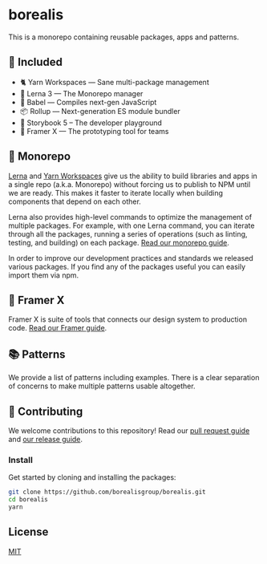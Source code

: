 # borealis

This is a monorepo containing reusable packages, apps and patterns.

## 🚀 Included

- 🐈 Yarn Workspaces — Sane multi-package management
- 🐉 Lerna 3 — The Monorepo manager
- 🐠 Babel — Compiles next-gen JavaScript
- 📦 Rollup — Next-generation ES module bundler
- 📖 Storybook 5 – The developer playground
- 🌈 Framer X — The prototyping tool for teams

<!--
- ⚛️ Create React App 3
✨ Host Multiple CRA Apps, Component Libraries & Storybooks in one Monorepo
🔥 Hot Reload all Apps, Components & Storybooks
👨‍🔬 Test all workspaces with Eslint & Jest using one command
:octocat: Deploy your apps to Github Pages using one command -->

## 🚄 Monorepo

[Lerna](https://lerna.js.org) and
[Yarn Workspaces](https://yarnpkg.com/lang/en/docs/workspaces/) give us
the ability to build libraries and apps in a single repo (a.k.a.
Monorepo) without forcing us to publish to NPM until we are ready. This
makes it faster to iterate locally when building components that depend
on each other.

Lerna also provides high-level commands to optimize the management of
multiple packages. For example, with one Lerna command, you can iterate
through all the packages, running a series of operations (such as
linting, testing, and building) on each package.
[Read our monorepo guide](/docs/monorepo.md).

In order to improve our development practices and standards we released
various packages. If you find any of the packages useful you can easily
import them via npm.

## 🌈 Framer X

Framer X is suite of tools that connects our design system to production
code. [Read our Framer guide](/docs/framer.md).

## 📚 Patterns

We provide a list of patterns including examples. There is a clear
separation of concerns to make multiple patterns usable altogether.

<!-- - ⚛️ React — JavaScript library for user interfaces
- 💅 styled-components — CSS in JS elegance
- 📖 Storybook — UI Component Environment
- 🃏 Jest — Unit/Snapshot Testing -->

## 👏 Contributing

We welcome contributions to this repository! Read our
[pull request guide](/docs/pull_request.md) and
[our release guide](docs/release.md).

### Install

Get started by cloning and installing the packages:

```bash
git clone https://github.com/borealisgroup/borealis.git
cd borealis
yarn
```

## License

[MIT](LICENSE)
